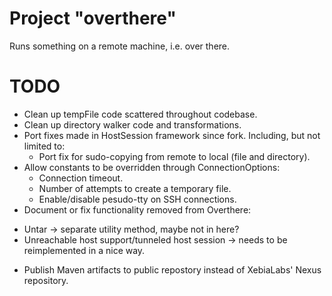 # Project "overthere"
Runs something on a remote machine, i.e. over there.

# TODO
* Clean up tempFile code scattered throughout codebase.
* Clean up directory walker code and transformations.
* Port fixes made in HostSession framework since fork. Including, but not limited to:
  - Port fix for sudo-copying from remote to local (file and directory).
* Allow constants to be overridden through ConnectionOptions:
  - Connection timeout.
  - Number of attempts to create a temporary file.
  - Enable/disable pesudo-tty on SSH connections.
* Document or fix functionality removed from Overthere:
 - Untar -> separate utility method, maybe not in here?
 - Unreachable host support/tunneled host session -> needs to be reimplemented in a nice way.
* Publish Maven artifacts to public repostory instead of XebiaLabs' Nexus repository.

